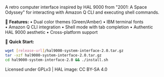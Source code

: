 A retro computer interface inspired by HAL 9000 from "2001: A Space Odyssey" for interacting with Amazon Q CLI and executing shell commands.

🎨 **Features:**
• Dual color themes (Green/Amber)
• IBM terminal fonts  
• Amazon Q CLI integration
• Shell mode with tab completion
• Authentic HAL 9000 aesthetic
• Cross-platform support

🚀 **Quick Start:**
```bash
wget [release-url]/hal9000-system-interface-2.0.tar.gz
tar -xzf hal9000-system-interface-2.0.tar.gz
cd hal9000-system-interface-2.0 && ./install.sh
```

Licensed under GPLv3 | HAL image: CC BY-SA 4.0
